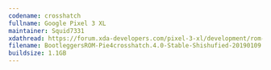 ```yaml
---
codename: crosshatch
fullname: Google Pixel 3 XL
maintainer: Squid7331
xdathread: https://forum.xda-developers.com/pixel-3-xl/development/rom-bootleggersrom-3-5-unshishufied-t3881579
filename: BootleggersROM-Pie4crosshatch.4.0-Stable-Shishufied-20190109.zip
buildsize: 1.1GB
---
```

